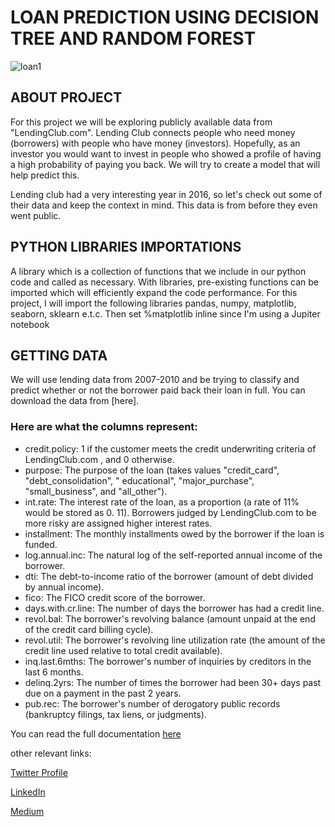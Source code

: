 # LOAN PREDICTION USING DECISION TREE AND RANDOM FOREST
![loan1](https://user-images.githubusercontent.com/109528502/197563284-4251a3d1-2dad-41f1-accc-6447f9dfb1d2.jpeg)

## ABOUT PROJECT
 For this project we will be exploring publicly available data from "LendingClub.com". Lending Club connects people who need money (borrowers) with people who have money (investors). Hopefully, as an investor you would want to invest in people who showed a profile of having a high probability of paying you back. We will try to create a model that will help predict this.

Lending club had a very interesting year in 2016, so let's check out some of their data and keep the context in mind. This data is from before they even went public.

## PYTHON LIBRARIES IMPORTATIONS
A library which is a collection of functions that we include in our python code and called as necessary. With libraries, pre-existing functions can be imported which will efficiently expand the code performance. For this project, I will import the following libraries pandas, numpy, matplotlib, seaborn, sklearn e.t.c. Then set %matplotlib inline since I'm using a Jupiter notebook

## GETTING DATA
We will use lending data from 2007-2010 and be trying to classify and predict whether or not the borrower paid back their loan in full. You can download the data from [here]. 

### Here are what the columns represent:
* credit.policy: 1 if the customer meets the credit underwriting criteria of       LendingClub.com , and 0 otherwise.
* purpose: The purpose of the loan (takes values "credit_card", "debt_consolidation", " educational", "major_purchase", "small_business", and "all_other").
* int.rate: The interest rate of the loan, as a proportion (a rate of 11% would be stored as 0. 11). Borrowers judged by LendingClub.com to be more risky are assigned higher interest rates.
* installment: The monthly installments owed by the borrower if the loan is funded. 
* log.annual.inc: The natural log of the self-reported annual income of the borrower.
* dti: The debt-to-income ratio of the borrower (amount of debt divided by annual income).
* fico: The FICO credit score of the borrower. 
* days.with.cr.line: The number of days the borrower has had a credit line. 
* revol.bal: The borrower's revolving balance (amount unpaid at the end of the credit card billing cycle).
* revol.util: The borrower's revolving line utilization rate (the amount of the credit line used relative to total credit available).
* inq.last.6mths: The borrower's number of inquiries by creditors in the last 6 months. 
* delinq.2yrs: The number of times the borrower had been 30+ days past due on a payment in the past 2 years.
* pub.rec: The borrower's number of derogatory public records (bankruptcy filings, tax liens, or judgments).


You can read the full documentation [here]()

other relevant links:

[Twitter Profile](https://twitter.com/Jobenofficial?t=F06epko9lD5L8p3-VkkT9w&s=09)

[LinkedIn](https://www.linkedin.com/in/jonahusanga)

[Medium](https://usangajonah.medium.com/)
